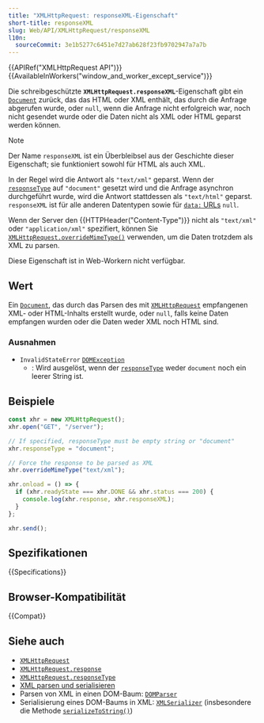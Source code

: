 ```yaml
---
title: "XMLHttpRequest: responseXML-Eigenschaft"
short-title: responseXML
slug: Web/API/XMLHttpRequest/responseXML
l10n:
  sourceCommit: 3e1b5277c6451e7d27ab628f23fb9702947a7a7b
---
```


{{APIRef("XMLHttpRequest API")}} {{AvailableInWorkers("window_and_worker_except_service")}}

Die schreibgeschützte **`XMLHttpRequest.responseXML`**-Eigenschaft gibt ein [`Document`](/de/docs/Web/API/Document) zurück, das das HTML oder XML enthält, das durch die Anfrage abgerufen wurde, oder `null`, wenn die Anfrage nicht erfolgreich war, noch nicht gesendet wurde oder die Daten nicht als XML oder HTML geparst werden können.

> [!NOTE]
> Der Name `responseXML` ist ein Überbleibsel aus der Geschichte dieser
> Eigenschaft; sie funktioniert sowohl für HTML als auch XML.

In der Regel wird die Antwort als `"text/xml"` geparst. Wenn der [`responseType`](/de/docs/Web/API/XMLHttpRequest/responseType) auf `"document"` gesetzt wird und die Anfrage asynchron durchgeführt wurde, wird die Antwort stattdessen als `"text/html"` geparst. `responseXML` ist für alle anderen Datentypen sowie für [`data:` URLs](/de/docs/Web/URI/Schemes/data) `null`.

Wenn der Server den {{HTTPHeader("Content-Type")}} nicht als `"text/xml"` oder `"application/xml"` spezifiert, können Sie [`XMLHttpRequest.overrideMimeType()`](/de/docs/Web/API/XMLHttpRequest/overrideMimeType) verwenden, um die Daten trotzdem als XML zu parsen.

Diese Eigenschaft ist in Web-Workern nicht verfügbar.

## Wert

Ein [`Document`](/de/docs/Web/API/Document), das durch das Parsen des mit [`XMLHttpRequest`](/de/docs/Web/API/XMLHttpRequest) empfangenen XML- oder HTML-Inhalts erstellt wurde, oder `null`, falls keine Daten empfangen wurden oder die Daten weder XML noch HTML sind.

### Ausnahmen

- `InvalidStateError` [`DOMException`](/de/docs/Web/API/DOMException)
  - : Wird ausgelöst, wenn der [`responseType`](/de/docs/Web/API/XMLHttpRequest/responseType) weder `document` noch ein leerer String ist.

## Beispiele

```js
const xhr = new XMLHttpRequest();
xhr.open("GET", "/server");

// If specified, responseType must be empty string or "document"
xhr.responseType = "document";

// Force the response to be parsed as XML
xhr.overrideMimeType("text/xml");

xhr.onload = () => {
  if (xhr.readyState === xhr.DONE && xhr.status === 200) {
    console.log(xhr.response, xhr.responseXML);
  }
};

xhr.send();
```

## Spezifikationen

{{Specifications}}

## Browser-Kompatibilität

{{Compat}}

## Siehe auch

- [`XMLHttpRequest`](/de/docs/Web/API/XMLHttpRequest)
- [`XMLHttpRequest.response`](/de/docs/Web/API/XMLHttpRequest/response)
- [`XMLHttpRequest.responseType`](/de/docs/Web/API/XMLHttpRequest/responseType)
- [XML parsen und serialisieren](/de/docs/Web/XML/Guides/Parsing_and_serializing_XML)
- Parsen von XML in einen DOM-Baum: [`DOMParser`](/de/docs/Web/API/DOMParser)
- Serialisierung eines DOM-Baums in XML: [`XMLSerializer`](/de/docs/Web/API/XMLSerializer) (insbesondere die Methode [`serializeToString()`](/de/docs/Web/API/XMLSerializer/serializeToString))
